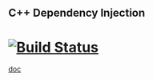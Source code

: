 C++ Dependency Injection
---
[![Build Status](https://travis-ci.org/krzysztof-jusiak/di.png?branch=master)](https://travis-ci.org/krzysztof-jusiak/di) 
===
[doc](http://krzysztof-jusiak.github.com/di/doc/html)

